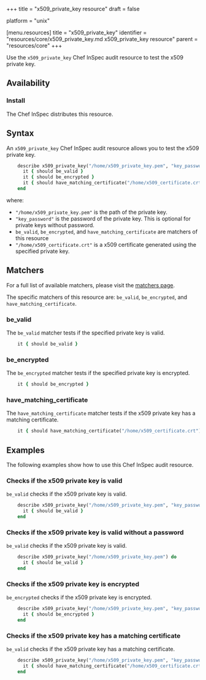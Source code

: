 +++
title = "x509_private_key resource"
draft = false

platform = "unix"

[menu.resources]
    title = "x509_private_key"
    identifier = "resources/core/x509_private_key.md x509_private_key resource"
    parent = "resources/core"
+++

Use the `x509_private_key` Chef InSpec audit resource to test the x509 private key.

## Availability

### Install

The Chef InSpec distributes this resource.

## Syntax

An `x509_private_key` Chef InSpec audit resource allows you to test the x509 private key.

```ruby
    describe x509_private_key("/home/x509_private_key.pem", "key_password") do
      it { should be_valid }
      it { should be_encrypted }
      it { should have_matching_certificate("/home/x509_certificate.crt") }
    end
```

where:

- `"/home/x509_private_key.pem"` is the path of the private key.
- `"key_password"` is the password of the private key. This is optional for private keys without password.
- `be_valid`, `be_encrypted`, and `have_matching_certificate` are matchers of this resource
- `"/home/x509_certificate.crt"` is a x509 certificate generated using the specified private key.

## Matchers

For a full list of available matchers, please visit the [matchers page](https://docs.chef.io/inspec/matchers/).

The specific matchers of this resource are: `be_valid`, `be_encrypted`, and `have_matching_certificate`.

### be_valid

The `be_valid` matcher tests if the specified private key is valid.

```ruby
    it { should be_valid }
```

### be_encrypted

The `be_encrypted` matcher tests if the specified private key is encrypted.

```ruby
    it { should be_encrypted }
```

### have_matching_certificate

The `have_matching_certificate` matcher tests if the x509 private key has a matching certificate.

```ruby
    it { should have_matching_certificate("/home/x509_certificate.crt") }
```

## Examples

The following examples show how to use this Chef InSpec audit resource.

### Checks if the x509 private key is valid

`be_valid` checks if the x509 private key is valid.

```ruby
    describe x509_private_key("/home/x509_private_key.pem", "key_password") do
      it { should be_valid }
    end
```

### Checks if the x509 private key is valid without a password

`be_valid` checks if the x509 private key is valid.

```ruby
    describe x509_private_key("/home/x509_private_key.pem") do
      it { should be_valid }
    end
```

### Checks if the x509 private key is encrypted

`be_encrypted` checks if the x509 private key is encrypted.

```ruby
    describe x509_private_key("/home/x509_private_key.pem", "key_password") do
      it { should be_encrypted }
    end
```

### Checks if the x509 private key has a matching certificate

`be_valid` checks if the x509 private key has a matching certificate.

```ruby
    describe x509_private_key("/home/x509_private_key.pem", "key_password") do
      it { should have_matching_certificate("/home/x509_certificate.crt") }
    end
```

